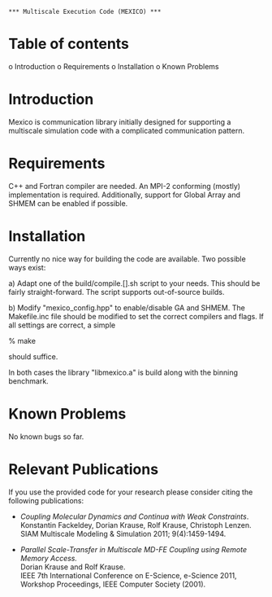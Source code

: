  
    *** Multiscale Execution Code (MEXICO) ***


Table of contents
=================

 o Introduction
 o Requirements
 o Installation
 o Known Problems


Introduction
============

Mexico is communication library initially designed for
supporting a multiscale simulation code with a complicated
communication pattern.


Requirements
============

C++ and Fortran compiler are needed. An MPI-2 conforming
(mostly) implementation is required. Additionally, support
for Global Array and SHMEM can be enabled if possible.


Installation
============

Currently no nice way for building the code are available.
Two possible ways exist:

a) Adapt one of the build/compile.[].sh script to your needs. 
   This should be fairly straight-forward. The script supports 
   out-of-source builds.

b) Modify "mexico_config.hpp" to enable/disable GA and SHMEM. 
   The Makefile.inc file should be modified to set the correct
   compilers and flags. If all settings are correct, a simple

% make

   should suffice.

In both cases the library "libmexico.a" is build along with
the binning benchmark.


Known Problems
==============

No known bugs so far.


Relevant Publications
=====================

If you use the provided code for your research please consider
citing the following publications:

- *Coupling Molecular Dynamics and Continua with Weak Constraints*.  
  Konstantin Fackeldey, Dorian Krause, Rolf Krause, Christoph Lenzen.  
  SIAM Multiscale Modeling & Simulation 2011; 9(4):1459-1494.

- *Parallel Scale-Transfer in Multiscale MD-FE Coupling using 
  Remote Memory Access.*  
  Dorian Krause and Rolf Krause.  
  IEEE 7th International Conference on E-Science, e-Science 2011, 
  Workshop Proceedings, IEEE Computer Society (2001).

